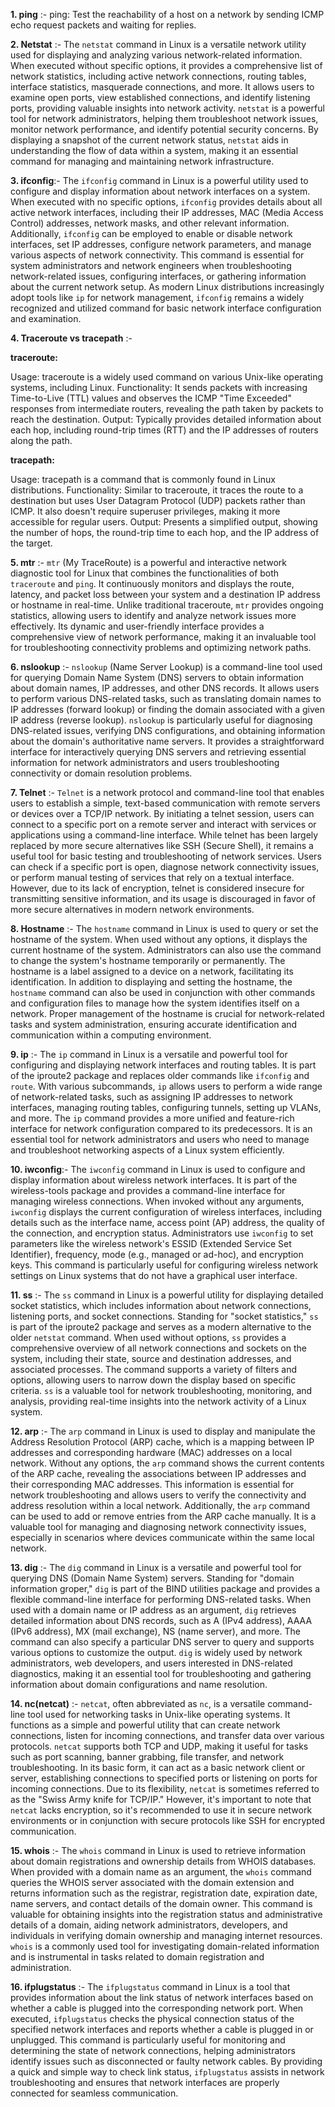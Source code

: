 **1. ping** :- ping: Test the reachability of a host on a network by sending ICMP echo request packets and waiting for replies.

**2. Netstat** :- The `netstat` command in Linux is a versatile network utility used for displaying and analyzing various network-related information. When executed without specific options, it provides a comprehensive list of network statistics, including active network connections, routing tables, interface statistics, masquerade connections, and more. It allows users to examine open ports, view established connections, and identify listening ports, providing valuable insights into network activity. `netstat` is a powerful tool for network administrators, helping them troubleshoot network issues, monitor network performance, and identify potential security concerns. By displaying a snapshot of the current network status, `netstat` aids in understanding the flow of data within a system, making it an essential command for managing and maintaining network infrastructure.

**3. ifconfig**:- The `ifconfig` command in Linux is a powerful utility used to configure and display information about network interfaces on a system. When executed with no specific options, `ifconfig` provides details about all active network interfaces, including their IP addresses, MAC (Media Access Control) addresses, network masks, and other relevant information. Additionally, `ifconfig` can be employed to enable or disable network interfaces, set IP addresses, configure network parameters, and manage various aspects of network connectivity. This command is essential for system administrators and network engineers when troubleshooting network-related issues, configuring interfaces, or gathering information about the current network setup. As modern Linux distributions increasingly adopt tools like `ip` for network management, `ifconfig` remains a widely recognized and utilized command for basic network interface configuration and examination.

**4. Traceroute vs tracepath** :-

**traceroute:**

Usage: traceroute is a widely used command on various Unix-like operating systems, including Linux.
Functionality: It sends packets with increasing Time-to-Live (TTL) values and observes the ICMP "Time Exceeded" responses from intermediate routers, revealing the path taken by packets to reach the destination.
Output: Typically provides detailed information about each hop, including round-trip times (RTT) and the IP addresses of routers along the path.

**tracepath:**

Usage: tracepath is a command that is commonly found in Linux distributions.
Functionality: Similar to traceroute, it traces the route to a destination but uses User Datagram Protocol (UDP) packets rather than ICMP. It also doesn't require superuser privileges, making it more accessible for regular users.
Output: Presents a simplified output, showing the number of hops, the round-trip time to each hop, and the IP address of the target.

**5. mtr** :- `mtr` (My TraceRoute) is a powerful and interactive network diagnostic tool for Linux that combines the functionalities of both `traceroute` and `ping`. It continuously monitors and displays the route, latency, and packet loss between your system and a destination IP address or hostname in real-time. Unlike traditional traceroute, `mtr` provides ongoing statistics, allowing users to identify and analyze network issues more effectively. Its dynamic and user-friendly interface provides a comprehensive view of network performance, making it an invaluable tool for troubleshooting connectivity problems and optimizing network paths.

**6. nslookup** :- `nslookup` (Name Server Lookup) is a command-line tool used for querying Domain Name System (DNS) servers to obtain information about domain names, IP addresses, and other DNS records. It allows users to perform various DNS-related tasks, such as translating domain names to IP addresses (forward lookup) or finding the domain associated with a given IP address (reverse lookup). `nslookup` is particularly useful for diagnosing DNS-related issues, verifying DNS configurations, and obtaining information about the domain's authoritative name servers. It provides a straightforward interface for interactively querying DNS servers and retrieving essential information for network administrators and users troubleshooting connectivity or domain resolution problems.

**7. Telnet** :- `Telnet` is a network protocol and command-line tool that enables users to establish a simple, text-based communication with remote servers or devices over a TCP/IP network. By initiating a telnet session, users can connect to a specific port on a remote server and interact with services or applications using a command-line interface. While telnet has been largely replaced by more secure alternatives like SSH (Secure Shell), it remains a useful tool for basic testing and troubleshooting of network services. Users can check if a specific port is open, diagnose network connectivity issues, or perform manual testing of services that rely on a textual interface. However, due to its lack of encryption, telnet is considered insecure for transmitting sensitive information, and its usage is discouraged in favor of more secure alternatives in modern network environments.

**8. Hostname** :- The `hostname` command in Linux is used to query or set the hostname of the system. When used without any options, it displays the current hostname of the system. Administrators can also use the command to change the system's hostname temporarily or permanently. The hostname is a label assigned to a device on a network, facilitating its identification. In addition to displaying and setting the hostname, the `hostname` command can also be used in conjunction with other commands and configuration files to manage how the system identifies itself on a network. Proper management of the hostname is crucial for network-related tasks and system administration, ensuring accurate identification and communication within a computing environment.

**9. ip**  :- The `ip` command in Linux is a versatile and powerful tool for configuring and displaying network interfaces and routing tables. It is part of the iproute2 package and replaces older commands like `ifconfig` and `route`. With various subcommands, `ip` allows users to perform a wide range of network-related tasks, such as assigning IP addresses to network interfaces, managing routing tables, configuring tunnels, setting up VLANs, and more. The `ip` command provides a more unified and feature-rich interface for network configuration compared to its predecessors. It is an essential tool for network administrators and users who need to manage and troubleshoot networking aspects of a Linux system efficiently.

**10. iwconfig**:- The `iwconfig` command in Linux is used to configure and display information about wireless network interfaces. It is part of the wireless-tools package and provides a command-line interface for managing wireless connections. When invoked without any arguments, `iwconfig` displays the current configuration of wireless interfaces, including details such as the interface name, access point (AP) address, the quality of the connection, and encryption status. Administrators use `iwconfig` to set parameters like the wireless network's ESSID (Extended Service Set Identifier), frequency, mode (e.g., managed or ad-hoc), and encryption keys. This command is particularly useful for configuring wireless network settings on Linux systems that do not have a graphical user interface.

**11. ss** :- The `ss` command in Linux is a powerful utility for displaying detailed socket statistics, which includes information about network connections, listening ports, and socket connections. Standing for "socket statistics," `ss` is part of the iproute2 package and serves as a modern alternative to the older `netstat` command. When used without options, `ss` provides a comprehensive overview of all network connections and sockets on the system, including their state, source and destination addresses, and associated processes. The command supports a variety of filters and options, allowing users to narrow down the display based on specific criteria. `ss` is a valuable tool for network troubleshooting, monitoring, and analysis, providing real-time insights into the network activity of a Linux system.

**12. arp**  :- The `arp` command in Linux is used to display and manipulate the Address Resolution Protocol (ARP) cache, which is a mapping between IP addresses and corresponding hardware (MAC) addresses on a local network. Without any options, the `arp` command shows the current contents of the ARP cache, revealing the associations between IP addresses and their corresponding MAC addresses. This information is essential for network troubleshooting and allows users to verify the connectivity and address resolution within a local network. Additionally, the `arp` command can be used to add or remove entries from the ARP cache manually. It is a valuable tool for managing and diagnosing network connectivity issues, especially in scenarios where devices communicate within the same local network.

**13. dig** :- The `dig` command in Linux is a versatile and powerful tool for querying DNS (Domain Name System) servers. Standing for "domain information groper," `dig` is part of the BIND utilities package and provides a flexible command-line interface for performing DNS-related tasks. When used with a domain name or IP address as an argument, `dig` retrieves detailed information about DNS records, such as A (IPv4 address), AAAA (IPv6 address), MX (mail exchange), NS (name server), and more. The command can also specify a particular DNS server to query and supports various options to customize the output. `dig` is widely used by network administrators, web developers, and users interested in DNS-related diagnostics, making it an essential tool for troubleshooting and gathering information about domain configurations and name resolution.

**14. nc(netcat)** :- `netcat`, often abbreviated as `nc`, is a versatile command-line tool used for networking tasks in Unix-like operating systems. It functions as a simple and powerful utility that can create network connections, listen for incoming connections, and transfer data over various protocols. `netcat` supports both TCP and UDP, making it useful for tasks such as port scanning, banner grabbing, file transfer, and network troubleshooting. In its basic form, it can act as a basic network client or server, establishing connections to specified ports or listening on ports for incoming connections. Due to its flexibility, `netcat` is sometimes referred to as the "Swiss Army knife for TCP/IP." However, it's important to note that `netcat` lacks encryption, so it's recommended to use it in secure network environments or in conjunction with secure protocols like SSH for encrypted communication.

**15. whois** :- The `whois` command in Linux is used to retrieve information about domain registrations and ownership details from WHOIS databases. When provided with a domain name as an argument, the `whois` command queries the WHOIS server associated with the domain extension and returns information such as the registrar, registration date, expiration date, name servers, and contact details of the domain owner. This command is valuable for obtaining insights into the registration status and administrative details of a domain, aiding network administrators, developers, and individuals in verifying domain ownership and managing internet resources. `whois` is a commonly used tool for investigating domain-related information and is instrumental in tasks related to domain registration and administration.

**16. ifplugstatus** :- The `ifplugstatus` command in Linux is a tool that provides information about the link status of network interfaces based on whether a cable is plugged into the corresponding network port. When executed, `ifplugstatus` checks the physical connection status of the specified network interfaces and reports whether a cable is plugged in or unplugged. This command is particularly useful for monitoring and determining the state of network connections, helping administrators identify issues such as disconnected or faulty network cables. By providing a quick and simple way to check link status, `ifplugstatus` assists in network troubleshooting and ensures that network interfaces are properly connected for seamless communication.

